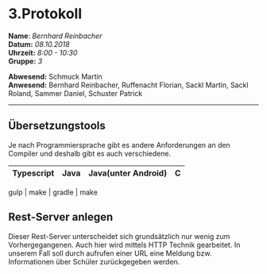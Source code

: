# 3.Protokoll  
  
  **Name**:  *Bernhard Reinbacher*  
  **Datum:** *08.10.2018*  
  **Uhrzeit:** *8:00 - 10:30*  
  **Gruppe:** *3*  
  
   
    
 **Abwesend:** Schmuck Martin  
 **Anwesend:** Bernhard Reinbacher, Ruffenacht Florian, Sackl Martin, Sackl Roland, Sammer Daniel, Schuster Patrick  
  
*************************************************************************************************************************     
## Übersetzungstools  
Je nach Programmiersprache gibt es andere Anforderungen an den Compiler und deshalb gibt es auch verschiedene.   

Typescript | Java | Java(unter Android) | C  
---------- | ---- | ------------------- | -   

gulp | make | gradle | make  


## Rest-Server anlegen  
Dieser Rest-Server unterscheidet sich grundsätzlich nur wenig zum Vorhergegangenen. Auch hier wird mittels HTTP Technik gearbeitet. In unserem Fall soll durch aufrufen einer URL eine Meldung bzw. Informationen über Schüler zurückgegeben werden.
